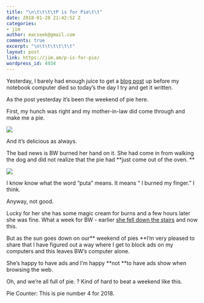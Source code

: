```yaml
---
title: "\n\t\t\t\tP is for Pie\t\t"
date: 2018-01-28 21:42:52 Z
categories:
- jim
author: macseek@gmail.com
comments: true
excerpt: "\n\t\t\t\t\t\t"
layout: post
link: https://jim.am/p-is-for-pie/
wordpress_id: 4934
---
```


Yesterday, I barely had enough juice to get a [blog post](http://jim.am/2018/01/28/to-be-continued/) up before my notebook computer died so today’s the day I try and get it written.




As the post yesterday it’s been the weekend of pie here.




First, my hunch was right and my mother-in-law did come through and make me a pie.




![](http://jim.am/wp-content/uploads/2018/01/null-30.jpeg)




And it’s delicious as always.




The bad news is BW burned her hand on it. She had come in from walking the dog and did not realize that the pie had **just come out of the oven. **




**![](http://jim.am/wp-content/uploads/2018/01/null-31.jpeg)**




I know know what the word “puta” means. It means “ I burned my finger.” I think.




Anyway, not good.




Lucky for her she has some magic cream for burns and a few hours later she was fine. What a week for BW - earlier [she fell down the stairs](http://jim.am/2018/01/25/tragically-hip/) and now this.




But as the sun goes down on our** weekend of pies **I’m very pleased to share that I have figured out a way where I get to block ads on my computers and this leaves BW’s computer alone.




She’s happy to have ads and I’m happy **not **to have ads show when browsing the web.




Oh, and we’re all full of pie. ? Kind of hard to beat a weekend like this.




Pie Counter: This is pie number 4 for 2018.


		
